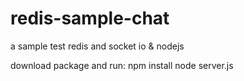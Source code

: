 # redis-sample-chat
a sample test redis and socket io &amp; nodejs

download package and run:
  npm install
  node server.js
